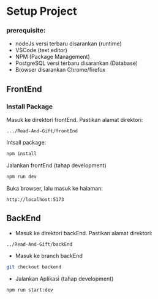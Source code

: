 Setup Project
==
### prerequisite:
- nodeJs versi terbaru disarankan (runtime)
- VSCode (text editor)
- NPM (Package Management)
- PostgreSQL versi terbaru disarankan (Database)
- Browser disarankan Chrome/firefox

FrontEnd
--
### Install Package
Masuk ke direktori frontEnd. Pastikan alamat direktori:
```
.../Read-And-Gift/frontEnd
```

Intsall package:
```bash
npm install
```

Jalankan frontEnd (tahap development)
```bash
npm run dev
```

Buka browser, lalu masuk ke halaman:
```
http://localhost:5173
```

BackEnd
--
- Masuk ke direktori backEnd. Pastikan alamat direktori:
```
../Read-And-Gift/backEnd
```
- Masuk ke  branch backEnd
```bash
git checkout backend
```

- Jalankan Aplikasi (tahap development)
```bash
npm run start:dev
```
